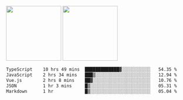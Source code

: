 <img src="https://github-readme-stats.vercel.app/api?username=Dream4ever&count_private=true&show_icons=true&theme=tokyonight" height="150" /> <img src="https://github-readme-stats.vercel.app/api/top-langs/?username=Dream4ever&count_private=true&show_icons=true&theme=tokyonight&langs_count=5&layout=compact" height="150" />

<!--START_SECTION:waka-->

```txt
TypeScript    10 hrs 49 mins  █████████████▓░░░░░░░░░░░   54.35 %
JavaScript    2 hrs 34 mins   ███▒░░░░░░░░░░░░░░░░░░░░░   12.94 %
Vue.js        2 hrs 8 mins    ██▓░░░░░░░░░░░░░░░░░░░░░░   10.76 %
JSON          1 hr 3 mins     █▒░░░░░░░░░░░░░░░░░░░░░░░   05.31 %
Markdown      1 hr            █▒░░░░░░░░░░░░░░░░░░░░░░░   05.04 %
```

<!--END_SECTION:waka-->
